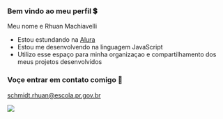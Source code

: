 ### Bem vindo ao meu perfil 💲

  Meu nome e Rhuan Machiavelli

- Estou estundando na [Alura](https://ww.alura.com.br)
- Estou me desenvolvendo na linguagem JavaScript
- Utilizo esse espaço para minha organizaçao e compartilhamento dos meus projetos desenvolvidos

### Voçe entrar em contato comigo 📧

schmidt.rhuan@escola.pr.gov.br


![](https://media.tenor.com/OOVticwukJIAAAAM/i%CC%87tachi-i%CC%87tachi-pose.gif)
